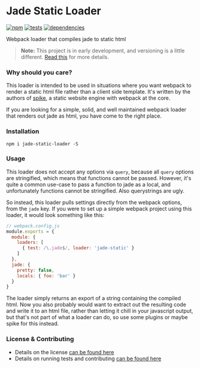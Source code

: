 # Jade Static Loader

[![npm](http://img.shields.io/npm/v/jade-static-loader.svg?style=flat)](https://badge.fury.io/js/jade-static-loader) [![tests](http://img.shields.io/travis/static-dev/jade-static-loader/master.svg?style=flat)](https://travis-ci.org/static-dev/jade-static-loader) [![dependencies](http://img.shields.io/gemnasium/static-dev/jade-static-loader.svg?style=flat)](https://gemnasium.com/static-dev/jade-static-loader)

Webpack loader that compiles jade to static html

> **Note:** This project is in early development, and versioning is a little different. [Read this](http://markup.im/#q4_cRZ1Q) for more details.

### Why should you care?

This loader is intended to be used in situations where you want webpack to render a static html file rather than a client side template. It's written by the authors of [spike](https://github.com/static-dev/spike), a static website engine with webpack at the core.

If you are looking for a simple, solid, and well maintained webpack loader that renders out jade as html, you have come to the right place.

### Installation

`npm i jade-static-loader -S`

### Usage

This loader does not accept any options via `query`, because all `query` options are stringified, which means that functions cannot be passed. However, it's quite a common use-case to pass a function to jade as a local, and unfortunately functions cannot be stringified. Also querystrings are ugly.

So instead, this loader pulls settings directly from the webpack options, from the `jade` key. If you were to set up a simple webpack project using this loader, it would look something like this:

```js
// webpack.config.js
module.exports = {
  module: {
    loaders: [
      { test: /\.jade$/, loader: 'jade-static' }
    ]
  },
  jade: {
    pretty: false,
    locals: { foo: 'bar' }
  }
}
```

The loader simply returns an export of a string containing the compiled html. Now you also probably would want to extract out the resulting code and write it to an html file, rather than letting it chill in your javascript output, but that's not part of what a loader can do, so use some plugins or maybe spike for this instead.

### License & Contributing

- Details on the license [can be found here](LICENSE.md)
- Details on running tests and contributing [can be found here](contributing.md)
